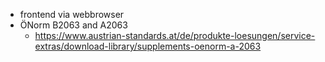 - frontend via webbrowser
- ÖNorm B2063 and A2063
  - https://www.austrian-standards.at/de/produkte-loesungen/service-extras/download-library/supplements-oenorm-a-2063
